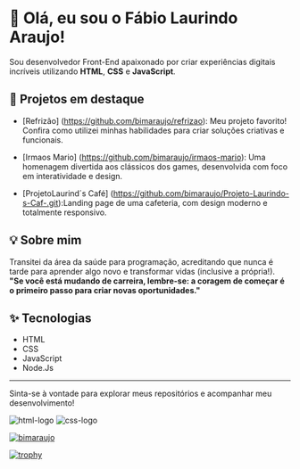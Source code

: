 # 👋 Olá, eu sou o Fábio Laurindo Araujo!

Sou desenvolvedor Front-End apaixonado por criar experiências digitais incríveis utilizando **HTML**, **CSS** e **JavaScript**.

## 🚀 Projetos em destaque

 - [Refrizão] (https://github.com/bimaraujo/refrizao): Meu projeto favorito! Confira como utilizei minhas habilidades para criar soluções criativas e funcionais.
  
 - [Irmaos Mario] (https://github.com/bimaraujo/irmaos-mario): Uma homenagem divertida aos clássicos dos games, desenvolvida com foco em interatividade e design.
  
 - [ProjetoLaurind´s Café] (https://github.com/bimaraujo/Projeto-Laurindo-s-Caf-.git):Landing page de uma cafeteria, com design moderno e totalmente responsivo.


## 💡 Sobre mim

Transitei da área da saúde para programação, acreditando que nunca é tarde para aprender algo novo e transformar vidas (inclusive a própria!).  
**"Se você está mudando de carreira, lembre-se: a coragem de começar é o primeiro passo para criar novas oportunidades."**

## ✨ Tecnologias

- HTML
- CSS
- JavaScript
- Node.Js

---
Sinta-se à vontade para explorar meus repositórios e acompanhar meu desenvolvimento!

<img src="https://img.shields.io/badge/HTML5-E34F26?style=for-the-badge&logo=html5&logoColor=white" alt="html-logo"/>
<img src="https://img.shields.io/badge/CSS-239120?&style=for-the-badge&logo=css3&logoColor=white" alt="css-logo"/>

[![bimaraujo](https://github-readme-stats.vercel.app/api?username=bimaraujo)](https://github.com/anuraghazra/github-readme-stats)

[![trophy](https://github-profile-trophy.vercel.app/?username=bimaraujo-ma&theme=onedark)](https://github.com/ryo-ma/github-profile-trophy)
